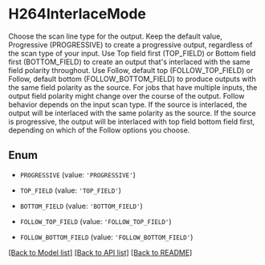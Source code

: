 # H264InterlaceMode

Choose the scan line type for the output. Keep the default value, Progressive (PROGRESSIVE) to create a progressive output, regardless of the scan type of your input. Use Top field first (TOP_FIELD) or Bottom field first (BOTTOM_FIELD) to create an output that's interlaced with the same field polarity throughout. Use Follow, default top (FOLLOW_TOP_FIELD) or Follow, default bottom (FOLLOW_BOTTOM_FIELD) to produce outputs with the same field polarity as the source. For jobs that have multiple inputs, the output field polarity might change over the course of the output. Follow behavior depends on the input scan type. If the source is interlaced, the output will be interlaced with the same polarity as the source. If the source is progressive, the output will be interlaced with top field bottom field first, depending on which of the Follow options you choose.

## Enum

* `PROGRESSIVE` (value: `'PROGRESSIVE'`)

* `TOP_FIELD` (value: `'TOP_FIELD'`)

* `BOTTOM_FIELD` (value: `'BOTTOM_FIELD'`)

* `FOLLOW_TOP_FIELD` (value: `'FOLLOW_TOP_FIELD'`)

* `FOLLOW_BOTTOM_FIELD` (value: `'FOLLOW_BOTTOM_FIELD'`)

[[Back to Model list]](../README.md#documentation-for-models) [[Back to API list]](../README.md#documentation-for-api-endpoints) [[Back to README]](../README.md)


